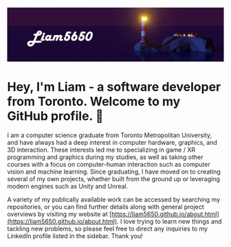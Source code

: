 [![header](./banner.jpg)](https://liam5650.github.io/)

# Hey, I'm Liam - a software developer from Toronto. Welcome to my GitHub profile. 👋

I am a computer science graduate from Toronto Metropolitan University, and have always had a deep interest in computer hardware, graphics, and 3D interaction. These interests led me to specializing in game / XR programming and graphics during my studies, as well as taking other courses with a focus on computer-human interaction such as computer vision and machine learning. Since graduating, I have moved on to creating several of my own projects, whether built from the ground up or leveraging modern engines such as Unity and Unreal. 

A variety of my publically available work can be accessed by searching my repositories, or you can find further details along with general project overviews by visiting my website at [https://liam5650.github.io/about.html](https://liam5650.github.io/about.html). I love trying to learn new things and tackling new problems, so please feel free to direct any inquiries to my LinkedIn profile listed in the sidebar. Thank you!
<!--
**Liam5650/Liam5650** is a ✨ _special_ ✨ repository because its `README.md` (this file) appears on your GitHub profile.

Here are some ideas to get you started:

- 🔭 I’m currently working on ...
- 🌱 I’m currently learning ...
- 👯 I’m looking to collaborate on ...
- 🤔 I’m looking for help with ...
- 💬 Ask me about ...
- 📫 How to reach me: ...
- 😄 Pronouns: ...
- ⚡ Fun fact: ...
-->
